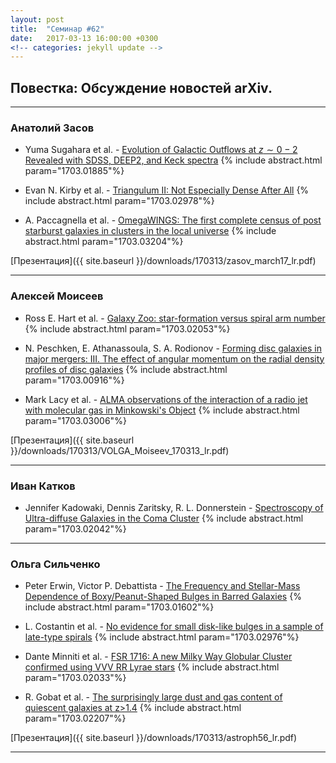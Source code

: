 ```yaml
---
layout: post
title:  "Семинар #62"
date:   2017-03-13 16:00:00 +0300
<!-- categories: jekyll update -->
---
```

## Повестка: Обсуждение новостей arXiv.

***

### Анатолий Засов

- Yuma Sugahara et al. - [Evolution of Galactic Outflows at $z∼0-2$ Revealed with SDSS, DEEP2, and Keck spectra](https://arxiv.org/abs/1703.01885)
{% include abstract.html param="1703.01885"%}

- Evan N. Kirby et al. - [Triangulum II: Not Especially Dense After All](https://arxiv.org/abs/1703.02978)
{% include abstract.html param="1703.02978"%}

- A. Paccagnella et al. - [OmegaWINGS: The first complete census of post starburst galaxies in clusters in the local universe](https://arxiv.org/abs/1703.03204)
{% include abstract.html param="1703.03204"%}

[Презентация]({{ site.baseurl  }}/downloads/170313/zasov_march17_lr.pdf)

***

### Алексей Моисеев

- Ross E. Hart et al. - [Galaxy Zoo: star-formation versus spiral arm number](https://arxiv.org/abs/1703.02053)
{% include abstract.html param="1703.02053"%}

- N. Peschken, E. Athanassoula, S. A. Rodionov - [Forming disc galaxies in major mergers: III. The effect of angular momentum on the radial density profiles of disc galaxies](https://arxiv.org/abs/1703.00916)
{% include abstract.html param="1703.00916"%}

- Mark Lacy et al. - [ALMA observations of the interaction of a radio jet with molecular gas in Minkowski's Object](https://arxiv.org/abs/1703.03006)
{% include abstract.html param="1703.03006"%}

[Презентация]({{ site.baseurl  }}/downloads/170313/VOLGA_Moiseev_170313_lr.pdf)

***

### Иван Катков

- Jennifer Kadowaki, Dennis Zaritsky, R. L. Donnerstein - [Spectroscopy of Ultra-diffuse Galaxies in the Coma Cluster](https://arxiv.org/abs/1703.02042)
{% include abstract.html param="1703.02042"%}

***

### Ольга Сильченко

- Peter Erwin, Victor P. Debattista - [The Frequency and Stellar-Mass Dependence of Boxy/Peanut-Shaped Bulges in Barred Galaxies](https://arxiv.org/abs/1703.01602)
{% include abstract.html param="1703.01602"%}

- L. Costantin et al. - [No evidence for small disk-like bulges in a sample of late-type spirals](https://arxiv.org/abs/1703.02976)
{% include abstract.html param="1703.02976"%}

- Dante Minniti et al. - [FSR 1716: A new Milky Way Globular Cluster confirmed using VVV RR Lyrae stars](https://arxiv.org/abs/1703.02033)
{% include abstract.html param="1703.02033"%}

- R. Gobat et al. - [The surprisingly large dust and gas content of quiescent galaxies at z>1.4](https://arxiv.org/abs/1703.02207)
{% include abstract.html param="1703.02207"%}

[Презентация]({{ site.baseurl  }}/downloads/170313/astroph56_lr.pdf)

***